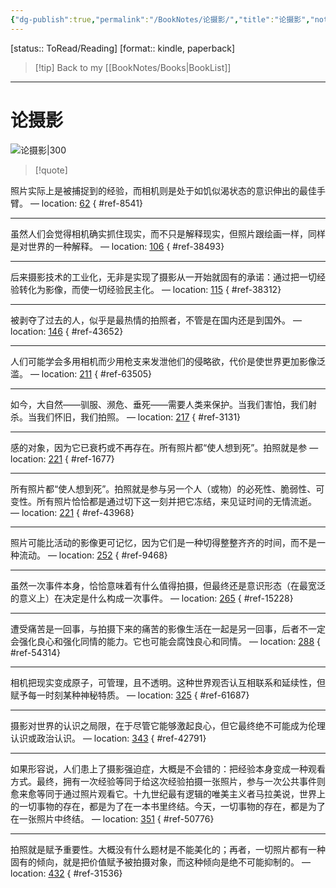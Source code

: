 ```yaml
---
{"dg-publish":true,"permalink":"/BookNotes/论摄影/","title":"论摄影","noteIcon":""}
---
```


[status:: ToRead/Reading]
[format:: kindle, paperback]

>[!tip] Back to my [[BookNotes/Books\|BookList]]

---
# 论摄影

![论摄影|300](https://img9.doubanio.com/view/subject/l/public/s29751647.jpg)

>[!quote]

照片实际上是被捕捉到的经验，而相机则是处于如饥似渴状态的意识伸出的最佳手臂。 — location: [62]()
{ #ref-8541}


---
虽然人们会觉得相机确实抓住现实，而不只是解释现实，但照片跟绘画一样，同样是对世界的一种解释。 — location: [106]()
{ #ref-38493}


---
后来摄影技术的工业化，无非是实现了摄影从一开始就固有的承诺：通过把一切经验转化为影像，而使一切经验民主化。 — location: [115]()
{ #ref-38312}


---
被剥夺了过去的人，似乎是最热情的拍照者，不管是在国内还是到国外。 — location: [146]()
{ #ref-43652}


---
人们可能学会多用相机而少用枪支来发泄他们的侵略欲，代价是使世界更加影像泛滥。 — location: [211]()
{ #ref-63505}


---
如今，大自然——驯服、濒危、垂死——需要人类来保护。当我们害怕，我们射杀。当我们怀旧，我们拍照。 — location: [217]()
{ #ref-3131}


---
感的对象，因为它已衰朽或不再存在。所有照片都“使人想到死”。拍照就是参 — location: [221]()
{ #ref-1677}


---
所有照片都“使人想到死”。拍照就是参与另一个人（或物）的必死性、脆弱性、可变性。所有照片恰恰都是通过切下这一刻并把它冻结，来见证时间的无情流逝。 — location: [221]()
{ #ref-43968}


---
照片可能比活动的影像更可记忆，因为它们是一种切得整整齐齐的时间，而不是一种流动。 — location: [252]()
{ #ref-9468}


---
虽然一次事件本身，恰恰意味着有什么值得拍摄，但最终还是意识形态（在最宽泛的意义上）在决定是什么构成一次事件。 — location: [265]()
{ #ref-15228}


---
遭受痛苦是一回事，与拍摄下来的痛苦的影像生活在一起是另一回事，后者不一定会强化良心和强化同情的能力。它也可能会腐蚀良心和同情。 — location: [288]()
{ #ref-54314}


---
相机把现实变成原子，可管理，且不透明。这种世界观否认互相联系和延续性，但赋予每一时刻某种神秘特质。 — location: [325]()
{ #ref-61687}


---
摄影对世界的认识之局限，在于尽管它能够激起良心，但它最终绝不可能成为伦理认识或政治认识。 — location: [343]()
{ #ref-42791}


---
如果形容说，人们患上了摄影强迫症，大概是不会错的：把经验本身变成一种观看方式。最终，拥有一次经验等同于给这次经验拍摄一张照片，参与一次公共事件则愈来愈等同于通过照片观看它。十九世纪最有逻辑的唯美主义者马拉美说，世界上的一切事物的存在，都是为了在一本书里终结。今天，一切事物的存在，都是为了在一张照片中终结。 — location: [351]()
{ #ref-50776}


---
拍照就是赋予重要性。大概没有什么题材是不能美化的；再者，一切照片都有一种固有的倾向，就是把价值赋予被拍摄对象，而这种倾向是绝不可能抑制的。 — location: [432]()
{ #ref-31536}

